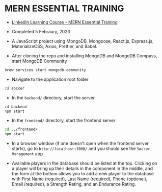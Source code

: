 # MERN ESSENTIAL TRAINING
- [LinkedIn Learning Course - MERN Essential Training](https://www.linkedin.com/learning/mern-essential-training/learn-all-about-mern?autoplay=true&u=83102426)

- Completed 5 Febraury, 2023

- A JavaScript project using MongoDB, Mongoose, React.js, Express.js, MaterializeCSS, Axios, Prettier, and Babel.

- After cloning the repo and installing MongoDB and MongoDB Compass, start MongoDB Community
```bash
brew services start mongodb-community
```

- Navigate to the application root folder
```bash
cd soccer
```

- In the `backend/` directory, start the server
```bash
cd backend
npm start
```

- In the `frontend/` directory, start the frontend server
```bash
cd ../frontend/
npm start
```

- In a browser window (if one doesn't open when the frontend server starts), go to `http://localhost:3000/` and you should see the `Soccer Management` app

- Available players in the database should be listed at the top. Clicking on a player will bring up their details in the component in the middle, and the form at the bottom allows you to add a new player to the database with First Name (required), Last Name (required), Phone (optional), Email (required), a Strength Rating, and an Endurance Rating.